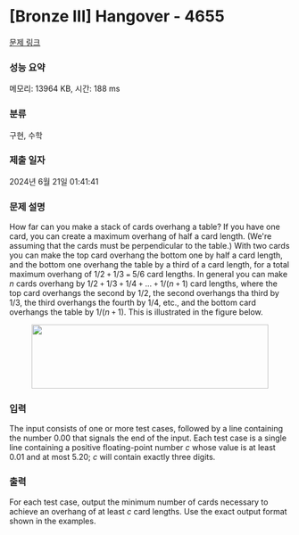 # [Bronze III] Hangover - 4655 

[문제 링크](https://www.acmicpc.net/problem/4655) 

### 성능 요약

메모리: 13964 KB, 시간: 188 ms

### 분류

구현, 수학

### 제출 일자

2024년 6월 21일 01:41:41

### 문제 설명

<p>How far can you make a stack of cards overhang a table? If you have one card, you can create a maximum overhang of half a card length. (We're assuming that the cards must be perpendicular to the table.) With two cards you can make the top card overhang the bottom one by half a card length, and the bottom one overhang the table by a third of a card length, for a total maximum overhang of 1/2 <code>+</code> 1/3 <code>=</code> 5/6 card lengths. In general you can make <em>n</em> cards overhang by 1/2 <code>+</code> 1/3 <code>+</code> 1/4 <code>+</code> ... <code>+</code> 1/(<em>n</em> <code>+</code> 1) card lengths, where the top card overhangs the second by 1/2, the second overhangs tha third by 1/3, the third overhangs the fourth by 1/4, etc., and the bottom card overhangs the table by 1/(<em>n</em> <code>+</code> 1). This is illustrated in the figure below.</p>

<p style="text-align: center;"><img alt="" src="https://onlinejudgeimages.s3-ap-northeast-1.amazonaws.com/problem/4655/1.jpg" style="height:115px; width:424px"></p>

### 입력 

 <p>The input consists of one or more test cases, followed by a line containing the number 0.00 that signals the end of the input. Each test case is a single line containing a positive floating-point number <em>c</em> whose value is at least 0.01 and at most 5.20; <em>c</em> will contain exactly three digits.</p>

### 출력 

 <p>For each test case, output the minimum number of cards necessary to achieve an overhang of at least <em>c</em> card lengths. Use the exact output format shown in the examples.</p>

